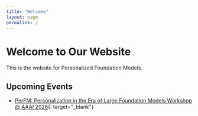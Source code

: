 ```yaml
---
title: "Welcome"
layout: page
permalink: /
---
```


<link rel="stylesheet" href="/style.css">

# Welcome to Our Website

This is the website for Personalized Foundation Models. 

## Upcoming Events

- [PerFM: Personalization in the Era of Large Foundation Models Workshop @ AAAI 2026](/events/perfm-aaai26/){: target="_blank"}

<!-- ## Getting Started

- Edit this file (`index.md`) to change the homepage content
- Add new pages in the root directory or create subdirectories
- Customize the styling in `style.css`
- Modify the layout files in `_layouts/` if needed

## Features

This template includes:
- Responsive design
- Clean typography
- Navigation header
- Jekyll static site generation
- Custom CSS styling

Start building your content! -->
